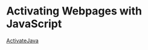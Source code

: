 # Activating Webpages with JavaScript

[ActivateJava](https://github.com/Kmartin30/Code-102-Reading-Notes/blob/main/ActivateJava.md)
